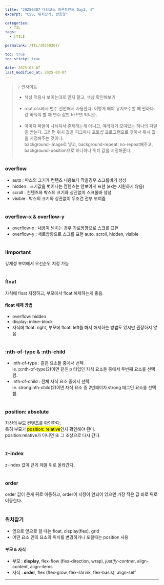 ```yaml
---
title: "20250307 데브코스 프론트엔드 Day3, 4"
excerpt: "CSS, 위치잡기, 반응형"

categories:
  - TIL
tags:
  - [TIL]

permalink: /TIL/20250307/

toc: true
toc_sticky: true

date: 2025-03-07
last_modified_at: 2025-03-07
---
```

> 💡 인사이트
> - 색상 적용시 보이는대로 믿지 말고, 색상 확인해보기<br><br>
> - root.css에서 변수 선언해서 사용한다. 이렇게 해야 유지보수할 때 편하다. 값 바꿔야 할 때 변수 값만 바꾸면 되니깐.<br><br>
> - 이미지 파일이 나눠져서 존재하는게 아니고, 여러개가 모여있는 하나의 파일을 받는다. 그러면 위치 값을 피그마나 포토샵 프로그램으로 찾아서 위치 값을 지정해주는 것이다. <br> background-image로 넣고, background-repeat: no-repeat해주고, background-position으로 하나하나 위치 값을 지정해준다.<br><br>

### overflow
- auto : 박스의 크기가 컨텐츠 내용보다 작을경우 스크롤바가 생성
- hidden : 크기값을 벗어나는 컨텐츠는 안보이게 표현 (ex는 지원하지 않음)
- scroll : 컨텐츠와 박스의 크기와 상관없이 스크롤바 생성
- visible : 박스의 크기와 상관없이 무조건 전부 보여줌
<br><br>

### overflow-x & overflow-y
- overflow-x : 내용이 넘치는 경우 가로방향으로 스크롤 표현
- overflow-y : 세로방향으로 스크롤 표현 auto, scroll, hidden, visible
<br><br>

### !important
강제성 부여해서 우선순위 지정 가능
<br><br>

### float
자식에 float 지정하고, 부모에서 float 해제하는게 좋음.<br>
#### float 해제 방법
- overflow: hidden
- display: inline-block
- 자식에 float: right, 부모에 float: left를 해서 해제하는 방법도 있지만 권장하지 않음.
<br><br>

### :nth-of-type & :nth-child
- :nth-of-type : 같은 요소들 중에서 선택. <br>
  ie. p:nth-of-type(2)이면 같은 p 타입인 자식 요소들 중에서 두번째 요소를 선택함. <br>
- :nth-of-child : 전체 자식 요소 중에서 선택. <br>
  ie. strong:nth-child(2)이면 자식 요소 중 2번째이자 strong 태그인 요소를 선택함.
<br><br>

### position: absolute
자신의 부모 컨텐츠를 확인한다.<br>
특히 부모가 <mark>position: relative</mark>인지 확인해야 된다.<br>
position:relative가 아니면 또 그 조상으로 다시 간다.
<br><br>

### z-index
z-index 값이 큰게 제일 위로 올라간다.
<br><br>

### order
order 값이 큰게 뒤로 이동하고, order이 지정이 안되어 있으면 가장 작은 값 바로 뒤로 이동한다.
<br><br>

### 위치잡기
- 옆으로 옆으로 할 때는 float, display(flex), grid
- 어떤 요소 안의 요소의 위치를 변경하거나 포갤때는 position 사용

#### 부모 & 자식
- 부모 : **display**, flex-flow (flex-direction, wrap), *justify-contnet*, align-content, align-items
- 자식 : **order**, flex (flex-grow, flex-shrink, flex-basis), align-self

<hr>
